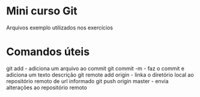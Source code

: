 # Mini curso Git

Arquivos exemplo utilizados nos exercícios

# Comandos úteis

git add <arquivo> - adiciona um arquivo ao commit
git commit -m <texto> - faz o commit e adiciona um texto descrição
git remote add origin <url> - linka o diretório local ao repositório remoto de url informado
git push origin master - envia alterações ao repositório remoto
